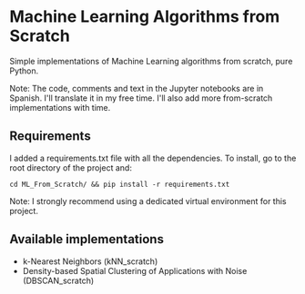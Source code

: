# Machine Learning Algorithms from Scratch
Simple implementations of Machine Learning algorithms from scratch, pure Python.

Note: The code, comments and text in the Jupyter notebooks are in Spanish. I'll translate it in my free time. I'll also add more from-scratch implementations with time.

## Requirements
I added a requirements.txt file with all the dependencies. To install, go to the root directory of the project and:

`
cd ML_From_Scratch/ &&
pip install -r requirements.txt
`

Note: I strongly recommend using a dedicated virtual environment for this project.

## Available implementations
- k-Nearest Neighbors (kNN_scratch)
- Density-based Spatial Clustering of Applications with Noise (DBSCAN_scratch)
